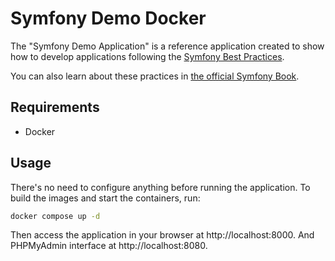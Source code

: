 Symfony Demo Docker
========================

The "Symfony Demo Application" is a reference application created to show how
to develop applications following the [Symfony Best Practices][1].

You can also learn about these practices in [the official Symfony Book][2].

Requirements
------------

* Docker

Usage
-----

There's no need to configure anything before running the application. To build the images and start the containers, run:

```bash
docker compose up -d
```

Then access the application in your browser at http://localhost:8000.
And PHPMyAdmin interface at http://localhost:8080.



[1]: https://symfony.com/doc/current/best_practices.html
[2]: https://symfony.com/book
